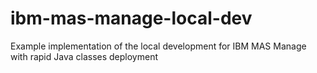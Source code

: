# ibm-mas-manage-local-dev
Example implementation of the local development for IBM MAS Manage with rapid Java classes deployment
